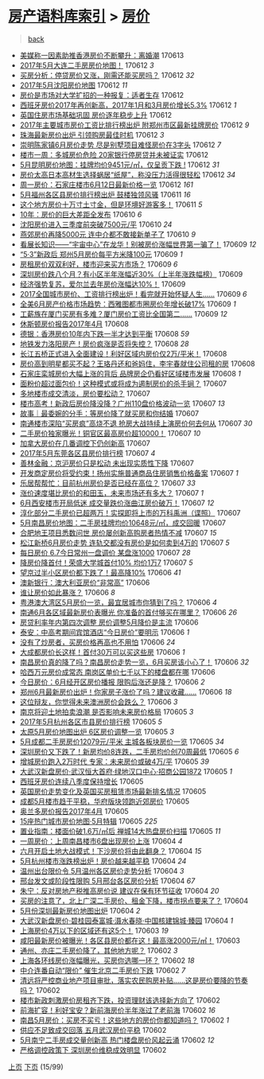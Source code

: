 [房产语料库索引](../../README.md)  > [房价](房价.md)
====
> [back](../README.md)

- [美媒称一因素助推香港房价不断攀升：离婚潮](http://jkwz.applinzi.com/ittc/6978438604714935301.html#%E7%BE%8E%E5%AA%92%E7%A7%B0%E4%B8%80%E5%9B%A0%E7%B4%A0%E5%8A%A9%E6%8E%A8%E9%A6%99%E6%B8%AF%E6%88%BF%E4%BB%B7%E4%B8%8D%E6%96%AD%E6%94%80%E5%8D%87%EF%BC%9A%E7%A6%BB%E5%A9%9A%E6%BD%AE) 170613  
- [2017年5月大连二手房房价地图！](http://jkwz.applinzi.com/ittc/6978311195613201413.html#2017%E5%B9%B45%E6%9C%88%E5%A4%A7%E8%BF%9E%E4%BA%8C%E6%89%8B%E6%88%BF%E6%88%BF%E4%BB%B7%E5%9C%B0%E5%9B%BE%EF%BC%81) 170612 *3* 
- [买房分析：停贷房价又涨，刚需还能买房吗？](http://jkwz.applinzi.com/ittc/6978338379841143812.html#%E4%B9%B0%E6%88%BF%E5%88%86%E6%9E%90%EF%BC%9A%E5%81%9C%E8%B4%B7%E6%88%BF%E4%BB%B7%E5%8F%88%E6%B6%A8%EF%BC%8C%E5%88%9A%E9%9C%80%E8%BF%98%E8%83%BD%E4%B9%B0%E6%88%BF%E5%90%97%EF%BC%9F) 170612 *32* 
- [2017年5月沈阳房价地图](http://jkwz.applinzi.com/ittc/6978333470039213061.html#2017%E5%B9%B45%E6%9C%88%E6%B2%88%E9%98%B3%E6%88%BF%E4%BB%B7%E5%9C%B0%E5%9B%BE) 170612 *11* 
- [房价是市场对大学扩招的一种报复：适者生存](http://jkwz.applinzi.com/ittc/6978331152308765701.html#%E6%88%BF%E4%BB%B7%E6%98%AF%E5%B8%82%E5%9C%BA%E5%AF%B9%E5%A4%A7%E5%AD%A6%E6%89%A9%E6%8B%9B%E7%9A%84%E4%B8%80%E7%A7%8D%E6%8A%A5%E5%A4%8D%EF%BC%9A%E9%80%82%E8%80%85%E7%94%9F%E5%AD%98) 170612  
- [西班牙房价2017年再创新高，2017年1月和3月房价增长5.3%](http://jkwz.applinzi.com/ittc/6978330534504563717.html#%E8%A5%BF%E7%8F%AD%E7%89%99%E6%88%BF%E4%BB%B72017%E5%B9%B4%E5%86%8D%E5%88%9B%E6%96%B0%E9%AB%98%EF%BC%8C2017%E5%B9%B41%E6%9C%88%E5%92%8C3%E6%9C%88%E6%88%BF%E4%BB%B7%E5%A2%9E%E9%95%BF5.3%25) 170612 *1* 
- [英国住房市场基础巩固 房价逐年稳步上升](http://jkwz.applinzi.com/ittc/6978323568868738053.html#%E8%8B%B1%E5%9B%BD%E4%BD%8F%E6%88%BF%E5%B8%82%E5%9C%BA%E5%9F%BA%E7%A1%80%E5%B7%A9%E5%9B%BA+%E6%88%BF%E4%BB%B7%E9%80%90%E5%B9%B4%E7%A8%B3%E6%AD%A5%E4%B8%8A%E5%8D%87) 170612  
- [2017年主要城市房价工资比排行榜出炉 附郑州市区最新挂牌房价](http://jkwz.applinzi.com/ittc/6978287075307553797.html#2017%E5%B9%B4%E4%B8%BB%E8%A6%81%E5%9F%8E%E5%B8%82%E6%88%BF%E4%BB%B7%E5%B7%A5%E8%B5%84%E6%AF%94%E6%8E%92%E8%A1%8C%E6%A6%9C%E5%87%BA%E7%82%89+%E9%99%84%E9%83%91%E5%B7%9E%E5%B8%82%E5%8C%BA%E6%9C%80%E6%96%B0%E6%8C%82%E7%89%8C%E6%88%BF%E4%BB%B7) 170612 *9* 
- [珠海最新房价出炉 引领购房最佳时机](http://jkwz.applinzi.com/ittc/6978286574570570756.html#%E7%8F%A0%E6%B5%B7%E6%9C%80%E6%96%B0%E6%88%BF%E4%BB%B7%E5%87%BA%E7%82%89+%E5%BC%95%E9%A2%86%E8%B4%AD%E6%88%BF%E6%9C%80%E4%BD%B3%E6%97%B6%E6%9C%BA) 170612 *3* 
- [崇明陈家镇6月房价走势 尽是别墅项目难怪房价在3字头](http://jkwz.applinzi.com/ittc/6978217851969078277.html#%E5%B4%87%E6%98%8E%E9%99%88%E5%AE%B6%E9%95%876%E6%9C%88%E6%88%BF%E4%BB%B7%E8%B5%B0%E5%8A%BF+%E5%B0%BD%E6%98%AF%E5%88%AB%E5%A2%85%E9%A1%B9%E7%9B%AE%E9%9A%BE%E6%80%AA%E6%88%BF%E4%BB%B7%E5%9C%A83%E5%AD%97%E5%A4%B4) 170612 *7* 
- [楼市一周：多城房价危险 20家银行停房贷并未被证实](http://jkwz.applinzi.com/ittc/6978214523998569476.html#%E6%A5%BC%E5%B8%82%E4%B8%80%E5%91%A8%EF%BC%9A%E5%A4%9A%E5%9F%8E%E6%88%BF%E4%BB%B7%E5%8D%B1%E9%99%A9+20%E5%AE%B6%E9%93%B6%E8%A1%8C%E5%81%9C%E6%88%BF%E8%B4%B7%E5%B9%B6%E6%9C%AA%E8%A2%AB%E8%AF%81%E5%AE%9E) 170612  
- [5月昆明房价地图：挂牌均价9451元/㎡，仅呈贡下跌 !](http://jkwz.applinzi.com/ittc/6976725885989159941.html#5%E6%9C%88%E6%98%86%E6%98%8E%E6%88%BF%E4%BB%B7%E5%9C%B0%E5%9B%BE%EF%BC%9A%E6%8C%82%E7%89%8C%E5%9D%87%E4%BB%B79451%E5%85%83%2F%E3%8E%A1%EF%BC%8C%E4%BB%85%E5%91%88%E8%B4%A1%E4%B8%8B%E8%B7%8C+%21) 170612 *31* 
- [房价太高日本高材生选择蜗居“纸屋”，称没压力活得很轻松](http://jkwz.applinzi.com/ittc/6978167603699647492.html#%E6%88%BF%E4%BB%B7%E5%A4%AA%E9%AB%98%E6%97%A5%E6%9C%AC%E9%AB%98%E6%9D%90%E7%94%9F%E9%80%89%E6%8B%A9%E8%9C%97%E5%B1%85%E2%80%9C%E7%BA%B8%E5%B1%8B%E2%80%9D%EF%BC%8C%E7%A7%B0%E6%B2%A1%E5%8E%8B%E5%8A%9B%E6%B4%BB%E5%BE%97%E5%BE%88%E8%BD%BB%E6%9D%BE) 170612 *34* 
- [周一房价：石家庄楼市6月12日最新价格一览](http://jkwz.applinzi.com/ittc/6978109242404766725.html#%E5%91%A8%E4%B8%80%E6%88%BF%E4%BB%B7%EF%BC%9A%E7%9F%B3%E5%AE%B6%E5%BA%84%E6%A5%BC%E5%B8%826%E6%9C%8812%E6%97%A5%E6%9C%80%E6%96%B0%E4%BB%B7%E6%A0%BC%E4%B8%80%E8%A7%88) 170612 *161* 
- [5月福州各区县房价排行榜出炉 鼓楼独领风骚](http://jkwz.applinzi.com/ittc/6977961766242747396.html#5%E6%9C%88%E7%A6%8F%E5%B7%9E%E5%90%84%E5%8C%BA%E5%8E%BF%E6%88%BF%E4%BB%B7%E6%8E%92%E8%A1%8C%E6%A6%9C%E5%87%BA%E7%82%89+%E9%BC%93%E6%A5%BC%E7%8B%AC%E9%A2%86%E9%A3%8E%E9%AA%9A) 170611 *16* 
- [这个地方房价十万寸土寸金，但是环境好游客多！](http://jkwz.applinzi.com/ittc/6977889623224091653.html#%E8%BF%99%E4%B8%AA%E5%9C%B0%E6%96%B9%E6%88%BF%E4%BB%B7%E5%8D%81%E4%B8%87%E5%AF%B8%E5%9C%9F%E5%AF%B8%E9%87%91%EF%BC%8C%E4%BD%86%E6%98%AF%E7%8E%AF%E5%A2%83%E5%A5%BD%E6%B8%B8%E5%AE%A2%E5%A4%9A%EF%BC%81) 170611 *5* 
- [10年：房价的巨大差距全发布](http://jkwz.applinzi.com/ittc/6977600732596274180.html#10%E5%B9%B4%EF%BC%9A%E6%88%BF%E4%BB%B7%E7%9A%84%E5%B7%A8%E5%A4%A7%E5%B7%AE%E8%B7%9D%E5%85%A8%E5%8F%91%E5%B8%83) 170610 *6* 
- [沈阳房价进入三季度前突破7500元/平](http://jkwz.applinzi.com/ittc/6977556466335482885.html#%E6%B2%88%E9%98%B3%E6%88%BF%E4%BB%B7%E8%BF%9B%E5%85%A5%E4%B8%89%E5%AD%A3%E5%BA%A6%E5%89%8D%E7%AA%81%E7%A0%B47500%E5%85%83%2F%E5%B9%B3) 170610 *24* 
- [燕郊房价再降5000元 连中介都不敢接新单子了](http://jkwz.applinzi.com/ittc/6977452385566721029.html#%E7%87%95%E9%83%8A%E6%88%BF%E4%BB%B7%E5%86%8D%E9%99%8D5000%E5%85%83+%E8%BF%9E%E4%B8%AD%E4%BB%8B%E9%83%BD%E4%B8%8D%E6%95%A2%E6%8E%A5%E6%96%B0%E5%8D%95%E5%AD%90%E4%BA%86) 170610 *9* 
- [看展长知识——“宇宙中心”在龙华！别被房价涨幅世界第一骗了！](http://jkwz.applinzi.com/ittc/6977316223426495492.html#%E7%9C%8B%E5%B1%95%E9%95%BF%E7%9F%A5%E8%AF%86%E2%80%94%E2%80%94%E2%80%9C%E5%AE%87%E5%AE%99%E4%B8%AD%E5%BF%83%E2%80%9D%E5%9C%A8%E9%BE%99%E5%8D%8E%EF%BC%81%E5%88%AB%E8%A2%AB%E6%88%BF%E4%BB%B7%E6%B6%A8%E5%B9%85%E4%B8%96%E7%95%8C%E7%AC%AC%E4%B8%80%E9%AA%97%E4%BA%86%EF%BC%81) 170609 *12* 
- [“5·3”新政后 郑州5月房价每平方米降100元](http://jkwz.applinzi.com/ittc/6977235734091006981.html#%E2%80%9C5%C2%B73%E2%80%9D%E6%96%B0%E6%94%BF%E5%90%8E+%E9%83%91%E5%B7%9E5%E6%9C%88%E6%88%BF%E4%BB%B7%E6%AF%8F%E5%B9%B3%E6%96%B9%E7%B1%B3%E9%99%8D100%E5%85%83) 170609 *1* 
- [房租房价双双利好，楼市迎来买方市场？](http://jkwz.applinzi.com/ittc/6977211739438318596.html#%E6%88%BF%E7%A7%9F%E6%88%BF%E4%BB%B7%E5%8F%8C%E5%8F%8C%E5%88%A9%E5%A5%BD%EF%BC%8C%E6%A5%BC%E5%B8%82%E8%BF%8E%E6%9D%A5%E4%B9%B0%E6%96%B9%E5%B8%82%E5%9C%BA%EF%BC%9F) 170609 *6* 
- [深圳房价跌八个月？有小区半年涨幅近30%（上半年涨跌幅榜）](http://jkwz.applinzi.com/ittc/6977189877702460420.html#%E6%B7%B1%E5%9C%B3%E6%88%BF%E4%BB%B7%E8%B7%8C%E5%85%AB%E4%B8%AA%E6%9C%88%EF%BC%9F%E6%9C%89%E5%B0%8F%E5%8C%BA%E5%8D%8A%E5%B9%B4%E6%B6%A8%E5%B9%85%E8%BF%9130%25%EF%BC%88%E4%B8%8A%E5%8D%8A%E5%B9%B4%E6%B6%A8%E8%B7%8C%E5%B9%85%E6%A6%9C%EF%BC%89) 170609  
- [经济强势复苏，爱尔兰去年房价涨幅达10%！](http://jkwz.applinzi.com/ittc/6977188456030536708.html#%E7%BB%8F%E6%B5%8E%E5%BC%BA%E5%8A%BF%E5%A4%8D%E8%8B%8F%EF%BC%8C%E7%88%B1%E5%B0%94%E5%85%B0%E5%8E%BB%E5%B9%B4%E6%88%BF%E4%BB%B7%E6%B6%A8%E5%B9%85%E8%BE%BE10%25%EF%BC%81) 170609  
- [2017全国城市房价、工资排行榜出炉！看完就开始怀疑人生……](http://jkwz.applinzi.com/ittc/6977186833438868485.html#2017%E5%85%A8%E5%9B%BD%E5%9F%8E%E5%B8%82%E6%88%BF%E4%BB%B7%E3%80%81%E5%B7%A5%E8%B5%84%E6%8E%92%E8%A1%8C%E6%A6%9C%E5%87%BA%E7%82%89%EF%BC%81%E7%9C%8B%E5%AE%8C%E5%B0%B1%E5%BC%80%E5%A7%8B%E6%80%80%E7%96%91%E4%BA%BA%E7%94%9F%E2%80%A6%E2%80%A6) 170609 *6* 
- [全美6月房产价格市场趋势：西雅图都市圈房价年增长破17%](http://jkwz.applinzi.com/ittc/6977176753981096964.html#%E5%85%A8%E7%BE%8E6%E6%9C%88%E6%88%BF%E4%BA%A7%E4%BB%B7%E6%A0%BC%E5%B8%82%E5%9C%BA%E8%B6%8B%E5%8A%BF%EF%BC%9A%E8%A5%BF%E9%9B%85%E5%9B%BE%E9%83%BD%E5%B8%82%E5%9C%88%E6%88%BF%E4%BB%B7%E5%B9%B4%E5%A2%9E%E9%95%BF%E7%A0%B417%25) 170609 *1* 
- [工薪族在厦门买房有多难？厦门房价工资比全国第二……](http://jkwz.applinzi.com/ittc/6977112452142466053.html#%E5%B7%A5%E8%96%AA%E6%97%8F%E5%9C%A8%E5%8E%A6%E9%97%A8%E4%B9%B0%E6%88%BF%E6%9C%89%E5%A4%9A%E9%9A%BE%EF%BC%9F%E5%8E%A6%E9%97%A8%E6%88%BF%E4%BB%B7%E5%B7%A5%E8%B5%84%E6%AF%94%E5%85%A8%E5%9B%BD%E7%AC%AC%E4%BA%8C%E2%80%A6%E2%80%A6) 170609 *12* 
- [休斯顿房价报告2017年4月](http://jkwz.applinzi.com/ittc/6976385039146157061.html#%E4%BC%91%E6%96%AF%E9%A1%BF%E6%88%BF%E4%BB%B7%E6%8A%A5%E5%91%8A2017%E5%B9%B44%E6%9C%88) 170608  
- [德银：香港房价10年内下跌一半才达到平衡](http://jkwz.applinzi.com/ittc/6976834946160133125.html#%E5%BE%B7%E9%93%B6%EF%BC%9A%E9%A6%99%E6%B8%AF%E6%88%BF%E4%BB%B710%E5%B9%B4%E5%86%85%E4%B8%8B%E8%B7%8C%E4%B8%80%E5%8D%8A%E6%89%8D%E8%BE%BE%E5%88%B0%E5%B9%B3%E8%A1%A1) 170608 *59* 
- [地铁发力洛阳房产！房价疯涨是否将失控？](http://jkwz.applinzi.com/ittc/6976815064550999045.html#%E5%9C%B0%E9%93%81%E5%8F%91%E5%8A%9B%E6%B4%9B%E9%98%B3%E6%88%BF%E4%BA%A7%EF%BC%81%E6%88%BF%E4%BB%B7%E7%96%AF%E6%B6%A8%E6%98%AF%E5%90%A6%E5%B0%86%E5%A4%B1%E6%8E%A7%EF%BC%9F) 170608 *28* 
- [长江五桥正式进入全面建设！利好区域内房价仅2万/平米！](http://jkwz.applinzi.com/ittc/6976809858262107140.html#%E9%95%BF%E6%B1%9F%E4%BA%94%E6%A1%A5%E6%AD%A3%E5%BC%8F%E8%BF%9B%E5%85%A5%E5%85%A8%E9%9D%A2%E5%BB%BA%E8%AE%BE%EF%BC%81%E5%88%A9%E5%A5%BD%E5%8C%BA%E5%9F%9F%E5%86%85%E6%88%BF%E4%BB%B7%E4%BB%852%E4%B8%87%2F%E5%B9%B3%E7%B1%B3%EF%BC%81) 170608  
- [房价高到明星都买不起？王珞丹还和爸妈住，李宇春就住公司租的房](http://jkwz.applinzi.com/ittc/6976768339266257925.html#%E6%88%BF%E4%BB%B7%E9%AB%98%E5%88%B0%E6%98%8E%E6%98%9F%E9%83%BD%E4%B9%B0%E4%B8%8D%E8%B5%B7%EF%BC%9F%E7%8E%8B%E7%8F%9E%E4%B8%B9%E8%BF%98%E5%92%8C%E7%88%B8%E5%A6%88%E4%BD%8F%EF%BC%8C%E6%9D%8E%E5%AE%87%E6%98%A5%E5%B0%B1%E4%BD%8F%E5%85%AC%E5%8F%B8%E7%A7%9F%E7%9A%84%E6%88%BF) 170608  
- [石家庄栾城房价大幅上涨的背后 品牌房企仍看好区域楼市发展](http://jkwz.applinzi.com/ittc/6976675855760622597.html#%E7%9F%B3%E5%AE%B6%E5%BA%84%E6%A0%BE%E5%9F%8E%E6%88%BF%E4%BB%B7%E5%A4%A7%E5%B9%85%E4%B8%8A%E6%B6%A8%E7%9A%84%E8%83%8C%E5%90%8E+%E5%93%81%E7%89%8C%E6%88%BF%E4%BC%81%E4%BB%8D%E7%9C%8B%E5%A5%BD%E5%8C%BA%E5%9F%9F%E6%A5%BC%E5%B8%82%E5%8F%91%E5%B1%95) 170608 *1* 
- [面粉价超过面包价！这种模式或将成为遏制房价的杀手锏？](http://jkwz.applinzi.com/ittc/6976393283642065925.html#%E9%9D%A2%E7%B2%89%E4%BB%B7%E8%B6%85%E8%BF%87%E9%9D%A2%E5%8C%85%E4%BB%B7%EF%BC%81%E8%BF%99%E7%A7%8D%E6%A8%A1%E5%BC%8F%E6%88%96%E5%B0%86%E6%88%90%E4%B8%BA%E9%81%8F%E5%88%B6%E6%88%BF%E4%BB%B7%E7%9A%84%E6%9D%80%E6%89%8B%E9%94%8F%EF%BC%9F) 170607  
- [多地楼市成交清淡，房价要松动？](http://jkwz.applinzi.com/ittc/6976499821547357188.html#%E5%A4%9A%E5%9C%B0%E6%A5%BC%E5%B8%82%E6%88%90%E4%BA%A4%E6%B8%85%E6%B7%A1%EF%BC%8C%E6%88%BF%E4%BB%B7%E8%A6%81%E6%9D%BE%E5%8A%A8%EF%BC%9F) 170607  
- [楼市高考！新政后房价降没降？广州110盘价格波动一览](http://jkwz.applinzi.com/ittc/6976495747510830084.html#%E6%A5%BC%E5%B8%82%E9%AB%98%E8%80%83%EF%BC%81%E6%96%B0%E6%94%BF%E5%90%8E%E6%88%BF%E4%BB%B7%E9%99%8D%E6%B2%A1%E9%99%8D%EF%BC%9F%E5%B9%BF%E5%B7%9E110%E7%9B%98%E4%BB%B7%E6%A0%BC%E6%B3%A2%E5%8A%A8%E4%B8%80%E8%A7%88) 170607 *13* 
- [故事｜最委婉的分手：等房价降了就买房和你结婚](http://jkwz.applinzi.com/ittc/6976478164594197508.html#%E6%95%85%E4%BA%8B%EF%BD%9C%E6%9C%80%E5%A7%94%E5%A9%89%E7%9A%84%E5%88%86%E6%89%8B%EF%BC%9A%E7%AD%89%E6%88%BF%E4%BB%B7%E9%99%8D%E4%BA%86%E5%B0%B1%E4%B9%B0%E6%88%BF%E5%92%8C%E4%BD%A0%E7%BB%93%E5%A9%9A) 170607  
- [南通楼市深陷“买房疯”高烧不退 抢房大战持续上演房价何去何从](http://jkwz.applinzi.com/ittc/6976470583356163076.html#%E5%8D%97%E9%80%9A%E6%A5%BC%E5%B8%82%E6%B7%B1%E9%99%B7%E2%80%9C%E4%B9%B0%E6%88%BF%E7%96%AF%E2%80%9D%E9%AB%98%E7%83%A7%E4%B8%8D%E9%80%80+%E6%8A%A2%E6%88%BF%E5%A4%A7%E6%88%98%E6%8C%81%E7%BB%AD%E4%B8%8A%E6%BC%94%E6%88%BF%E4%BB%B7%E4%BD%95%E5%8E%BB%E4%BD%95%E4%BB%8E) 170607 *30* 
- [二手房价独家曝光！铜官区最高房价超10000！](http://jkwz.applinzi.com/ittc/6976466119509410820.html#%E4%BA%8C%E6%89%8B%E6%88%BF%E4%BB%B7%E7%8B%AC%E5%AE%B6%E6%9B%9D%E5%85%89%EF%BC%81%E9%93%9C%E5%AE%98%E5%8C%BA%E6%9C%80%E9%AB%98%E6%88%BF%E4%BB%B7%E8%B6%8510000%EF%BC%81) 170607 *10* 
- [加拿大房价在几番调控下仍创新高](http://jkwz.applinzi.com/ittc/6976458211828696069.html#%E5%8A%A0%E6%8B%BF%E5%A4%A7%E6%88%BF%E4%BB%B7%E5%9C%A8%E5%87%A0%E7%95%AA%E8%B0%83%E6%8E%A7%E4%B8%8B%E4%BB%8D%E5%88%9B%E6%96%B0%E9%AB%98) 170607  
- [2017年5月东莞各区县房价排行榜](http://jkwz.applinzi.com/ittc/6976449689569215492.html#2017%E5%B9%B45%E6%9C%88%E4%B8%9C%E8%8E%9E%E5%90%84%E5%8C%BA%E5%8E%BF%E6%88%BF%E4%BB%B7%E6%8E%92%E8%A1%8C%E6%A6%9C) 170607 *4* 
- [善林金融：京沪房价只是松动 未出现实质性下降](http://jkwz.applinzi.com/ittc/6976445420006818821.html#%E5%96%84%E6%9E%97%E9%87%91%E8%9E%8D%EF%BC%9A%E4%BA%AC%E6%B2%AA%E6%88%BF%E4%BB%B7%E5%8F%AA%E6%98%AF%E6%9D%BE%E5%8A%A8+%E6%9C%AA%E5%87%BA%E7%8E%B0%E5%AE%9E%E8%B4%A8%E6%80%A7%E4%B8%8B%E9%99%8D) 170607  
- [开发商定房价将受约束！扬州实施普通商品住房销售价格备案](http://jkwz.applinzi.com/ittc/6976445153328759813.html#%E5%BC%80%E5%8F%91%E5%95%86%E5%AE%9A%E6%88%BF%E4%BB%B7%E5%B0%86%E5%8F%97%E7%BA%A6%E6%9D%9F%EF%BC%81%E6%89%AC%E5%B7%9E%E5%AE%9E%E6%96%BD%E6%99%AE%E9%80%9A%E5%95%86%E5%93%81%E4%BD%8F%E6%88%BF%E9%94%80%E5%94%AE%E4%BB%B7%E6%A0%BC%E5%A4%87%E6%A1%88) 170607 *1* 
- [乐居帮帮忙：目前杭州房价是否已经在高位？](http://jkwz.applinzi.com/ittc/6976422665047770117.html#%E4%B9%90%E5%B1%85%E5%B8%AE%E5%B8%AE%E5%BF%99%EF%BC%9A%E7%9B%AE%E5%89%8D%E6%9D%AD%E5%B7%9E%E6%88%BF%E4%BB%B7%E6%98%AF%E5%90%A6%E5%B7%B2%E7%BB%8F%E5%9C%A8%E9%AB%98%E4%BD%8D%EF%BC%9F) 170607 *33* 
- [涨价速度堪比房价的和田玉，未来市场还有多大？](http://jkwz.applinzi.com/ittc/6976026423612441604.html#%E6%B6%A8%E4%BB%B7%E9%80%9F%E5%BA%A6%E5%A0%AA%E6%AF%94%E6%88%BF%E4%BB%B7%E7%9A%84%E5%92%8C%E7%94%B0%E7%8E%89%EF%BC%8C%E6%9C%AA%E6%9D%A5%E5%B8%82%E5%9C%BA%E8%BF%98%E6%9C%89%E5%A4%9A%E5%A4%A7%EF%BC%9F) 170607 *1* 
- [6月西安楼市开局低迷 成交量跌价涨曲江房价破万！](http://jkwz.applinzi.com/ittc/6976369376834896901.html#6%E6%9C%88%E8%A5%BF%E5%AE%89%E6%A5%BC%E5%B8%82%E5%BC%80%E5%B1%80%E4%BD%8E%E8%BF%B7+%E6%88%90%E4%BA%A4%E9%87%8F%E8%B7%8C%E4%BB%B7%E6%B6%A8%E6%9B%B2%E6%B1%9F%E6%88%BF%E4%BB%B7%E7%A0%B4%E4%B8%87%EF%BC%81) 170607 *12* 
- [淳化部分二手房价已超两万！实探即将上市的万科禹洲（谍照）](http://jkwz.applinzi.com/ittc/6976356144011281413.html#%E6%B7%B3%E5%8C%96%E9%83%A8%E5%88%86%E4%BA%8C%E6%89%8B%E6%88%BF%E4%BB%B7%E5%B7%B2%E8%B6%85%E4%B8%A4%E4%B8%87%EF%BC%81%E5%AE%9E%E6%8E%A2%E5%8D%B3%E5%B0%86%E4%B8%8A%E5%B8%82%E7%9A%84%E4%B8%87%E7%A7%91%E7%A6%B9%E6%B4%B2%EF%BC%88%E8%B0%8D%E7%85%A7%EF%BC%89) 170607  
- [5月南昌房价地图：二手房挂牌均价10648元/㎡，成交回暖](http://jkwz.applinzi.com/ittc/6976353580716917765.html#5%E6%9C%88%E5%8D%97%E6%98%8C%E6%88%BF%E4%BB%B7%E5%9C%B0%E5%9B%BE%EF%BC%9A%E4%BA%8C%E6%89%8B%E6%88%BF%E6%8C%82%E7%89%8C%E5%9D%87%E4%BB%B710648%E5%85%83%2F%E3%8E%A1%EF%BC%8C%E6%88%90%E4%BA%A4%E5%9B%9E%E6%9A%96) 170607  
- [合肥地王项目悉数问世 房价屡创新高购房者热情不减](http://jkwz.applinzi.com/ittc/6976338147838264324.html#%E5%90%88%E8%82%A5%E5%9C%B0%E7%8E%8B%E9%A1%B9%E7%9B%AE%E6%82%89%E6%95%B0%E9%97%AE%E4%B8%96+%E6%88%BF%E4%BB%B7%E5%B1%A1%E5%88%9B%E6%96%B0%E9%AB%98%E8%B4%AD%E6%88%BF%E8%80%85%E7%83%AD%E6%83%85%E4%B8%8D%E5%87%8F) 170607 *15* 
- [松江新桥6月房价走势 连轨交都没有房价是如何卖到4万的](http://jkwz.applinzi.com/ittc/6976331293733159941.html#%E6%9D%BE%E6%B1%9F%E6%96%B0%E6%A1%A56%E6%9C%88%E6%88%BF%E4%BB%B7%E8%B5%B0%E5%8A%BF+%E8%BF%9E%E8%BD%A8%E4%BA%A4%E9%83%BD%E6%B2%A1%E6%9C%89%E6%88%BF%E4%BB%B7%E6%98%AF%E5%A6%82%E4%BD%95%E5%8D%96%E5%88%B04%E4%B8%87%E7%9A%84) 170607 *5* 
- [每日房价 6.7今日常州一盘调价 某盘涨1000](http://jkwz.applinzi.com/ittc/6976215032114185221.html#%E6%AF%8F%E6%97%A5%E6%88%BF%E4%BB%B7+6.7%E4%BB%8A%E6%97%A5%E5%B8%B8%E5%B7%9E%E4%B8%80%E7%9B%98%E8%B0%83%E4%BB%B7+%E6%9F%90%E7%9B%98%E6%B6%A81000) 170607 *28* 
- [降房价降首付！荣盛大学城首付10% 均价1万7](http://jkwz.applinzi.com/ittc/6976208233885598725.html#%E9%99%8D%E6%88%BF%E4%BB%B7%E9%99%8D%E9%A6%96%E4%BB%98%EF%BC%81%E8%8D%A3%E7%9B%9B%E5%A4%A7%E5%AD%A6%E5%9F%8E%E9%A6%96%E4%BB%9810%25+%E5%9D%87%E4%BB%B71%E4%B8%877) 170607 *5* 
- [望京过半小区房价都下跌了！最高降10%](http://jkwz.applinzi.com/ittc/6976118050339161093.html#%E6%9C%9B%E4%BA%AC%E8%BF%87%E5%8D%8A%E5%B0%8F%E5%8C%BA%E6%88%BF%E4%BB%B7%E9%83%BD%E4%B8%8B%E8%B7%8C%E4%BA%86%EF%BC%81%E6%9C%80%E9%AB%98%E9%99%8D10%25) 170606 *41* 
- [澳新银行：澳大利亚房价“非常高”](http://jkwz.applinzi.com/ittc/6976107798763930629.html#%E6%BE%B3%E6%96%B0%E9%93%B6%E8%A1%8C%EF%BC%9A%E6%BE%B3%E5%A4%A7%E5%88%A9%E4%BA%9A%E6%88%BF%E4%BB%B7%E2%80%9C%E9%9D%9E%E5%B8%B8%E9%AB%98%E2%80%9D) 170606  
- [谁让房价如此暴涨？](http://jkwz.applinzi.com/ittc/6976107165780542469.html#%E8%B0%81%E8%AE%A9%E6%88%BF%E4%BB%B7%E5%A6%82%E6%AD%A4%E6%9A%B4%E6%B6%A8%EF%BC%9F) 170606 *8* 
- [粤港澳大湾区5月房价一览，最宜居城市你猜到了吗？](http://jkwz.applinzi.com/ittc/6976101027114664965.html#%E7%B2%A4%E6%B8%AF%E6%BE%B3%E5%A4%A7%E6%B9%BE%E5%8C%BA5%E6%9C%88%E6%88%BF%E4%BB%B7%E4%B8%80%E8%A7%88%EF%BC%8C%E6%9C%80%E5%AE%9C%E5%B1%85%E5%9F%8E%E5%B8%82%E4%BD%A0%E7%8C%9C%E5%88%B0%E4%BA%86%E5%90%97%EF%BC%9F) 170606 *4* 
- [南通6月各区域最新房价表曝光 你准备的首付够买在哪里？](http://jkwz.applinzi.com/ittc/6976090219232101381.html#%E5%8D%97%E9%80%9A6%E6%9C%88%E5%90%84%E5%8C%BA%E5%9F%9F%E6%9C%80%E6%96%B0%E6%88%BF%E4%BB%B7%E8%A1%A8%E6%9B%9D%E5%85%89+%E4%BD%A0%E5%87%86%E5%A4%87%E7%9A%84%E9%A6%96%E4%BB%98%E5%A4%9F%E4%B9%B0%E5%9C%A8%E5%93%AA%E9%87%8C%EF%BC%9F) 170606 *26* 
- [房贷利率年内第四次调整 房价调整5月降价是主流](http://jkwz.applinzi.com/ittc/6976058518128821252.html#%E6%88%BF%E8%B4%B7%E5%88%A9%E7%8E%87%E5%B9%B4%E5%86%85%E7%AC%AC%E5%9B%9B%E6%AC%A1%E8%B0%83%E6%95%B4+%E6%88%BF%E4%BB%B7%E8%B0%83%E6%95%B45%E6%9C%88%E9%99%8D%E4%BB%B7%E6%98%AF%E4%B8%BB%E6%B5%81) 170606  
- [泰安：中高考期间宾馆酒店“今日房价”要明示](http://jkwz.applinzi.com/ittc/6976052953554093061.html#%E6%B3%B0%E5%AE%89%EF%BC%9A%E4%B8%AD%E9%AB%98%E8%80%83%E6%9C%9F%E9%97%B4%E5%AE%BE%E9%A6%86%E9%85%92%E5%BA%97%E2%80%9C%E4%BB%8A%E6%97%A5%E6%88%BF%E4%BB%B7%E2%80%9D%E8%A6%81%E6%98%8E%E7%A4%BA) 170606 *1* 
- [没有了炒房者，买房价格再高也不用怕](http://jkwz.applinzi.com/ittc/6976049740046140420.html#%E6%B2%A1%E6%9C%89%E4%BA%86%E7%82%92%E6%88%BF%E8%80%85%EF%BC%8C%E4%B9%B0%E6%88%BF%E4%BB%B7%E6%A0%BC%E5%86%8D%E9%AB%98%E4%B9%9F%E4%B8%8D%E7%94%A8%E6%80%95) 170606 *24* 
- [大成都房价长这样！首付30万可以买这些房](http://jkwz.applinzi.com/ittc/6976022213235835909.html#%E5%A4%A7%E6%88%90%E9%83%BD%E6%88%BF%E4%BB%B7%E9%95%BF%E8%BF%99%E6%A0%B7%EF%BC%81%E9%A6%96%E4%BB%9830%E4%B8%87%E5%8F%AF%E4%BB%A5%E4%B9%B0%E8%BF%99%E4%BA%9B%E6%88%BF) 170606 *1* 
- [南昌房价真的降了吗？南昌房价走势一览，6月买房该小心了！](http://jkwz.applinzi.com/ittc/6975998463740216325.html#%E5%8D%97%E6%98%8C%E6%88%BF%E4%BB%B7%E7%9C%9F%E7%9A%84%E9%99%8D%E4%BA%86%E5%90%97%EF%BC%9F%E5%8D%97%E6%98%8C%E6%88%BF%E4%BB%B7%E8%B5%B0%E5%8A%BF%E4%B8%80%E8%A7%88%EF%BC%8C6%E6%9C%88%E4%B9%B0%E6%88%BF%E8%AF%A5%E5%B0%8F%E5%BF%83%E4%BA%86%EF%BC%81) 170606 *32* 
- [哈西万元房价成常态 南岗区单价七千以下的楼盘都在哪](http://jkwz.applinzi.com/ittc/6975992942907884548.html#%E5%93%88%E8%A5%BF%E4%B8%87%E5%85%83%E6%88%BF%E4%BB%B7%E6%88%90%E5%B8%B8%E6%80%81+%E5%8D%97%E5%B2%97%E5%8C%BA%E5%8D%95%E4%BB%B7%E4%B8%83%E5%8D%83%E4%BB%A5%E4%B8%8B%E7%9A%84%E6%A5%BC%E7%9B%98%E9%83%BD%E5%9C%A8%E5%93%AA) 170606  
- [今日房价：6月经开区房价播报 限购后涨还是降？](http://jkwz.applinzi.com/ittc/6975983760498492421.html#%E4%BB%8A%E6%97%A5%E6%88%BF%E4%BB%B7%EF%BC%9A6%E6%9C%88%E7%BB%8F%E5%BC%80%E5%8C%BA%E6%88%BF%E4%BB%B7%E6%92%AD%E6%8A%A5+%E9%99%90%E8%B4%AD%E5%90%8E%E6%B6%A8%E8%BF%98%E6%98%AF%E9%99%8D%EF%BC%9F) 170606 *2* 
- [郑州6月最新房价出炉！你家房子涨价了吗？建议收藏……](http://jkwz.applinzi.com/ittc/6975970219515184133.html#%E9%83%91%E5%B7%9E6%E6%9C%88%E6%9C%80%E6%96%B0%E6%88%BF%E4%BB%B7%E5%87%BA%E7%82%89%EF%BC%81%E4%BD%A0%E5%AE%B6%E6%88%BF%E5%AD%90%E6%B6%A8%E4%BB%B7%E4%BA%86%E5%90%97%EF%BC%9F%E5%BB%BA%E8%AE%AE%E6%94%B6%E8%97%8F%E2%80%A6%E2%80%A6) 170606 *18* 
- [这位辩友，你觉得未来澳洲房价会跌么？](http://jkwz.applinzi.com/ittc/6975719430041371653.html#%E8%BF%99%E4%BD%8D%E8%BE%A9%E5%8F%8B%EF%BC%8C%E4%BD%A0%E8%A7%89%E5%BE%97%E6%9C%AA%E6%9D%A5%E6%BE%B3%E6%B4%B2%E6%88%BF%E4%BB%B7%E4%BC%9A%E8%B7%8C%E4%B9%88%EF%BC%9F) 170606 *3* 
- [南京将迎土地拍卖浪潮 是否影响未来房价格局](http://jkwz.applinzi.com/ittc/6975749411098330116.html#%E5%8D%97%E4%BA%AC%E5%B0%86%E8%BF%8E%E5%9C%9F%E5%9C%B0%E6%8B%8D%E5%8D%96%E6%B5%AA%E6%BD%AE+%E6%98%AF%E5%90%A6%E5%BD%B1%E5%93%8D%E6%9C%AA%E6%9D%A5%E6%88%BF%E4%BB%B7%E6%A0%BC%E5%B1%80) 170605 *3* 
- [2017年5月杭州各区市县房价排行榜](http://jkwz.applinzi.com/ittc/6975742723188327429.html#2017%E5%B9%B45%E6%9C%88%E6%9D%AD%E5%B7%9E%E5%90%84%E5%8C%BA%E5%B8%82%E5%8E%BF%E6%88%BF%E4%BB%B7%E6%8E%92%E8%A1%8C%E6%A6%9C) 170605 *5* 
- [太原5月房价地图出炉 6区房价调整一览](http://jkwz.applinzi.com/ittc/6975720658104222725.html#%E5%A4%AA%E5%8E%9F5%E6%9C%88%E6%88%BF%E4%BB%B7%E5%9C%B0%E5%9B%BE%E5%87%BA%E7%82%89+6%E5%8C%BA%E6%88%BF%E4%BB%B7%E8%B0%83%E6%95%B4%E4%B8%80%E8%A7%88) 170605 *3* 
- [5月成都二手房房价12079元/平米 主城各板块房价一览](http://jkwz.applinzi.com/ittc/6975719829435581445.html#5%E6%9C%88%E6%88%90%E9%83%BD%E4%BA%8C%E6%89%8B%E6%88%BF%E6%88%BF%E4%BB%B712079%E5%85%83%2F%E5%B9%B3%E7%B1%B3+%E4%B8%BB%E5%9F%8E%E5%90%84%E6%9D%BF%E5%9D%97%E6%88%BF%E4%BB%B7%E4%B8%80%E8%A7%88) 170605 *34* 
- [深圳房价又下跌了！新房均价8连跌，二手房均价创70周最低](http://jkwz.applinzi.com/ittc/6975710773308294148.html#%E6%B7%B1%E5%9C%B3%E6%88%BF%E4%BB%B7%E5%8F%88%E4%B8%8B%E8%B7%8C%E4%BA%86%EF%BC%81%E6%96%B0%E6%88%BF%E5%9D%87%E4%BB%B78%E8%BF%9E%E8%B7%8C%EF%BC%8C%E4%BA%8C%E6%89%8B%E6%88%BF%E5%9D%87%E4%BB%B7%E5%88%9B70%E5%91%A8%E6%9C%80%E4%BD%8E) 170605 *6* 
- [增城房价跑入2万时代 专家：未来房价或破4万/平](http://jkwz.applinzi.com/ittc/6975648523931354116.html#%E5%A2%9E%E5%9F%8E%E6%88%BF%E4%BB%B7%E8%B7%91%E5%85%A52%E4%B8%87%E6%97%B6%E4%BB%A3+%E4%B8%93%E5%AE%B6%EF%BC%9A%E6%9C%AA%E6%9D%A5%E6%88%BF%E4%BB%B7%E6%88%96%E7%A0%B44%E4%B8%87%2F%E5%B9%B3) 170605 *39* 
- [大武汉新盘房价·武汉恒大首府·绿地汉口中心·招商公园1872](http://jkwz.applinzi.com/ittc/6975641917525066756.html#%E5%A4%A7%E6%AD%A6%E6%B1%89%E6%96%B0%E7%9B%98%E6%88%BF%E4%BB%B7%C2%B7%E6%AD%A6%E6%B1%89%E6%81%92%E5%A4%A7%E9%A6%96%E5%BA%9C%C2%B7%E7%BB%BF%E5%9C%B0%E6%B1%89%E5%8F%A3%E4%B8%AD%E5%BF%83%C2%B7%E6%8B%9B%E5%95%86%E5%85%AC%E5%9B%AD1872) 170605 *1* 
- [西班牙房价连续八季度保持增长](http://jkwz.applinzi.com/ittc/6975636680609367045.html#%E8%A5%BF%E7%8F%AD%E7%89%99%E6%88%BF%E4%BB%B7%E8%BF%9E%E7%BB%AD%E5%85%AB%E5%AD%A3%E5%BA%A6%E4%BF%9D%E6%8C%81%E5%A2%9E%E9%95%BF) 170605  
- [英国房价走势变化及英国买房租赁市场最新排名情况](http://jkwz.applinzi.com/ittc/6975635035959854084.html#%E8%8B%B1%E5%9B%BD%E6%88%BF%E4%BB%B7%E8%B5%B0%E5%8A%BF%E5%8F%98%E5%8C%96%E5%8F%8A%E8%8B%B1%E5%9B%BD%E4%B9%B0%E6%88%BF%E7%A7%9F%E8%B5%81%E5%B8%82%E5%9C%BA%E6%9C%80%E6%96%B0%E6%8E%92%E5%90%8D%E6%83%85%E5%86%B5) 170605  
- [成都5月楼市趋于平稳，华府版块领跑近郊房价](http://jkwz.applinzi.com/ittc/6975621587809076229.html#%E6%88%90%E9%83%BD5%E6%9C%88%E6%A5%BC%E5%B8%82%E8%B6%8B%E4%BA%8E%E5%B9%B3%E7%A8%B3%EF%BC%8C%E5%8D%8E%E5%BA%9C%E7%89%88%E5%9D%97%E9%A2%86%E8%B7%91%E8%BF%91%E9%83%8A%E6%88%BF%E4%BB%B7) 170605  
- [奥兰多房价报告2017年4月](http://jkwz.applinzi.com/ittc/6975620795219837957.html#%E5%A5%A5%E5%85%B0%E5%A4%9A%E6%88%BF%E4%BB%B7%E6%8A%A5%E5%91%8A2017%E5%B9%B44%E6%9C%88) 170605  
- [15座热门城市房价地图·5月特辑](http://jkwz.applinzi.com/ittc/6975617505161643013.html#15%E5%BA%A7%E7%83%AD%E9%97%A8%E5%9F%8E%E5%B8%82%E6%88%BF%E4%BB%B7%E5%9C%B0%E5%9B%BE%C2%B75%E6%9C%88%E7%89%B9%E8%BE%91) 170605 *225* 
- [置业指南：楼面价破1.6万/㎡后 禅城14大热盘房价扫描](http://jkwz.applinzi.com/ittc/6975575167022400517.html#%E7%BD%AE%E4%B8%9A%E6%8C%87%E5%8D%97%EF%BC%9A%E6%A5%BC%E9%9D%A2%E4%BB%B7%E7%A0%B41.6%E4%B8%87%2F%E3%8E%A1%E5%90%8E+%E7%A6%85%E5%9F%8E14%E5%A4%A7%E7%83%AD%E7%9B%98%E6%88%BF%E4%BB%B7%E6%89%AB%E6%8F%8F) 170605 *11* 
- [一周房价：上周南昌楼市6盘出现房价上涨](http://jkwz.applinzi.com/ittc/6975448152541758468.html#%E4%B8%80%E5%91%A8%E6%88%BF%E4%BB%B7%EF%BC%9A%E4%B8%8A%E5%91%A8%E5%8D%97%E6%98%8C%E6%A5%BC%E5%B8%826%E7%9B%98%E5%87%BA%E7%8E%B0%E6%88%BF%E4%BB%B7%E4%B8%8A%E6%B6%A8) 170604 *4* 
- [六月开启土地大战模式！下沙房价将由此翻身？](http://jkwz.applinzi.com/ittc/6975424852612613125.html#%E5%85%AD%E6%9C%88%E5%BC%80%E5%90%AF%E5%9C%9F%E5%9C%B0%E5%A4%A7%E6%88%98%E6%A8%A1%E5%BC%8F%EF%BC%81%E4%B8%8B%E6%B2%99%E6%88%BF%E4%BB%B7%E5%B0%86%E7%94%B1%E6%AD%A4%E7%BF%BB%E8%BA%AB%EF%BC%9F) 170604 *15* 
- [5月杭州楼市涨跌榜出炉！房价越来越平稳](http://jkwz.applinzi.com/ittc/6975423740618736645.html#5%E6%9C%88%E6%9D%AD%E5%B7%9E%E6%A5%BC%E5%B8%82%E6%B6%A8%E8%B7%8C%E6%A6%9C%E5%87%BA%E7%82%89%EF%BC%81%E6%88%BF%E4%BB%B7%E8%B6%8A%E6%9D%A5%E8%B6%8A%E5%B9%B3%E7%A8%B3) 170604 *24* 
- [温州出台限价令 5月温州各区房价走势分析](http://jkwz.applinzi.com/ittc/6975366521072124933.html#%E6%B8%A9%E5%B7%9E%E5%87%BA%E5%8F%B0%E9%99%90%E4%BB%B7%E4%BB%A4+5%E6%9C%88%E6%B8%A9%E5%B7%9E%E5%90%84%E5%8C%BA%E6%88%BF%E4%BB%B7%E8%B5%B0%E5%8A%BF%E5%88%86%E6%9E%90) 170604 *3* 
- [邢台发文或阶段性限购 5月邢台各区房价分析](http://jkwz.applinzi.com/ittc/6975366513518183429.html#%E9%82%A2%E5%8F%B0%E5%8F%91%E6%96%87%E6%88%96%E9%98%B6%E6%AE%B5%E6%80%A7%E9%99%90%E8%B4%AD+5%E6%9C%88%E9%82%A2%E5%8F%B0%E5%90%84%E5%8C%BA%E6%88%BF%E4%BB%B7%E5%88%86%E6%9E%90) 170604 *67* 
- [朱宁：反对房地产税推高房价说 建议在保有环节征收](http://jkwz.applinzi.com/ittc/6975342778698433541.html#%E6%9C%B1%E5%AE%81%EF%BC%9A%E5%8F%8D%E5%AF%B9%E6%88%BF%E5%9C%B0%E4%BA%A7%E7%A8%8E%E6%8E%A8%E9%AB%98%E6%88%BF%E4%BB%B7%E8%AF%B4+%E5%BB%BA%E8%AE%AE%E5%9C%A8%E4%BF%9D%E6%9C%89%E7%8E%AF%E8%8A%82%E5%BE%81%E6%94%B6) 170604 *20* 
- [买房的注意了，北上广深二手房价、租金下降，楼市拐点要来了？](http://jkwz.applinzi.com/ittc/6975302499152954373.html#%E4%B9%B0%E6%88%BF%E7%9A%84%E6%B3%A8%E6%84%8F%E4%BA%86%EF%BC%8C%E5%8C%97%E4%B8%8A%E5%B9%BF%E6%B7%B1%E4%BA%8C%E6%89%8B%E6%88%BF%E4%BB%B7%E3%80%81%E7%A7%9F%E9%87%91%E4%B8%8B%E9%99%8D%EF%BC%8C%E6%A5%BC%E5%B8%82%E6%8B%90%E7%82%B9%E8%A6%81%E6%9D%A5%E4%BA%86%EF%BC%9F) 170604  
- [5月份深圳最新房价地图出炉](http://jkwz.applinzi.com/ittc/6975285715486114821.html#5%E6%9C%88%E4%BB%BD%E6%B7%B1%E5%9C%B3%E6%9C%80%E6%96%B0%E6%88%BF%E4%BB%B7%E5%9C%B0%E5%9B%BE%E5%87%BA%E7%82%89) 170604 *2* 
- [大武汉新盘房价·碧桂园泰富城·滠水春晓·中国核建锦城·臻园](http://jkwz.applinzi.com/ittc/6975276925252535301.html#%E5%A4%A7%E6%AD%A6%E6%B1%89%E6%96%B0%E7%9B%98%E6%88%BF%E4%BB%B7%C2%B7%E7%A2%A7%E6%A1%82%E5%9B%AD%E6%B3%B0%E5%AF%8C%E5%9F%8E%C2%B7%E6%BB%A0%E6%B0%B4%E6%98%A5%E6%99%93%C2%B7%E4%B8%AD%E5%9B%BD%E6%A0%B8%E5%BB%BA%E9%94%A6%E5%9F%8E%C2%B7%E8%87%BB%E5%9B%AD) 170604 *1* 
- [上海房价4万以下的区域还有这5个！](http://jkwz.applinzi.com/ittc/6975037547154506756.html#%E4%B8%8A%E6%B5%B7%E6%88%BF%E4%BB%B74%E4%B8%87%E4%BB%A5%E4%B8%8B%E7%9A%84%E5%8C%BA%E5%9F%9F%E8%BF%98%E6%9C%89%E8%BF%995%E4%B8%AA%EF%BC%81) 170603 *19* 
- [咸阳最新房价被曝光！各区县房价都在这！最高涨2000元/㎡！](http://jkwz.applinzi.com/ittc/6974728950151382021.html#%E5%92%B8%E9%98%B3%E6%9C%80%E6%96%B0%E6%88%BF%E4%BB%B7%E8%A2%AB%E6%9B%9D%E5%85%89%EF%BC%81%E5%90%84%E5%8C%BA%E5%8E%BF%E6%88%BF%E4%BB%B7%E9%83%BD%E5%9C%A8%E8%BF%99%EF%BC%81%E6%9C%80%E9%AB%98%E6%B6%A82000%E5%85%83%2F%E3%8E%A1%EF%BC%81) 170603  
- [通州、亦庄二手房价降了，其他地方呢？](http://jkwz.applinzi.com/ittc/6974705411977380868.html#%E9%80%9A%E5%B7%9E%E3%80%81%E4%BA%A6%E5%BA%84%E4%BA%8C%E6%89%8B%E6%88%BF%E4%BB%B7%E9%99%8D%E4%BA%86%EF%BC%8C%E5%85%B6%E4%BB%96%E5%9C%B0%E6%96%B9%E5%91%A2%EF%BC%9F) 170602 *3* 
- [上海各环线房价涨幅曝光，买房你选哪一环？](http://jkwz.applinzi.com/ittc/6974666765492552709.html#%E4%B8%8A%E6%B5%B7%E5%90%84%E7%8E%AF%E7%BA%BF%E6%88%BF%E4%BB%B7%E6%B6%A8%E5%B9%85%E6%9B%9D%E5%85%89%EF%BC%8C%E4%B9%B0%E6%88%BF%E4%BD%A0%E9%80%89%E5%93%AA%E4%B8%80%E7%8E%AF%EF%BC%9F) 170602 *18* 
- [中介连番自动“限价” 催生北京二手房价下跌](http://jkwz.applinzi.com/ittc/6974659497489335301.html#%E4%B8%AD%E4%BB%8B%E8%BF%9E%E7%95%AA%E8%87%AA%E5%8A%A8%E2%80%9C%E9%99%90%E4%BB%B7%E2%80%9D+%E5%82%AC%E7%94%9F%E5%8C%97%E4%BA%AC%E4%BA%8C%E6%89%8B%E6%88%BF%E4%BB%B7%E4%B8%8B%E8%B7%8C) 170602 *7* 
- [清远将严控商业地产项目审批，落实农民购房补贴……这是房价要降的节奏吗？](http://jkwz.applinzi.com/ittc/6974651563359339524.html#%E6%B8%85%E8%BF%9C%E5%B0%86%E4%B8%A5%E6%8E%A7%E5%95%86%E4%B8%9A%E5%9C%B0%E4%BA%A7%E9%A1%B9%E7%9B%AE%E5%AE%A1%E6%89%B9%EF%BC%8C%E8%90%BD%E5%AE%9E%E5%86%9C%E6%B0%91%E8%B4%AD%E6%88%BF%E8%A1%A5%E8%B4%B4%E2%80%A6%E2%80%A6%E8%BF%99%E6%98%AF%E6%88%BF%E4%BB%B7%E8%A6%81%E9%99%8D%E7%9A%84%E8%8A%82%E5%A5%8F%E5%90%97%EF%BC%9F) 170602  
- [楼市新政刺激房价房租齐下跌，投资理财该选择新方向了](http://jkwz.applinzi.com/ittc/6974622581729526788.html#%E6%A5%BC%E5%B8%82%E6%96%B0%E6%94%BF%E5%88%BA%E6%BF%80%E6%88%BF%E4%BB%B7%E6%88%BF%E7%A7%9F%E9%BD%90%E4%B8%8B%E8%B7%8C%EF%BC%8C%E6%8A%95%E8%B5%84%E7%90%86%E8%B4%A2%E8%AF%A5%E9%80%89%E6%8B%A9%E6%96%B0%E6%96%B9%E5%90%91%E4%BA%86) 170602  
- [前海扩容！利好宝安？新前海房价半年涨过了老前海](http://jkwz.applinzi.com/ittc/6974612193541620740.html#%E5%89%8D%E6%B5%B7%E6%89%A9%E5%AE%B9%EF%BC%81%E5%88%A9%E5%A5%BD%E5%AE%9D%E5%AE%89%EF%BC%9F%E6%96%B0%E5%89%8D%E6%B5%B7%E6%88%BF%E4%BB%B7%E5%8D%8A%E5%B9%B4%E6%B6%A8%E8%BF%87%E4%BA%86%E8%80%81%E5%89%8D%E6%B5%B7) 170602 *16* 
- [南昌5月房价：买房不买亏！这些地方的房价你都知道吗？](http://jkwz.applinzi.com/ittc/6974560086637675525.html#%E5%8D%97%E6%98%8C5%E6%9C%88%E6%88%BF%E4%BB%B7%EF%BC%9A%E4%B9%B0%E6%88%BF%E4%B8%8D%E4%B9%B0%E4%BA%8F%EF%BC%81%E8%BF%99%E4%BA%9B%E5%9C%B0%E6%96%B9%E7%9A%84%E6%88%BF%E4%BB%B7%E4%BD%A0%E9%83%BD%E7%9F%A5%E9%81%93%E5%90%97%EF%BC%9F) 170602 *1* 
- [供应不足致成交回落 五月武汉房价平稳](http://jkwz.applinzi.com/ittc/6974510146544731140.html#%E4%BE%9B%E5%BA%94%E4%B8%8D%E8%B6%B3%E8%87%B4%E6%88%90%E4%BA%A4%E5%9B%9E%E8%90%BD+%E4%BA%94%E6%9C%88%E6%AD%A6%E6%B1%89%E6%88%BF%E4%BB%B7%E5%B9%B3%E7%A8%B3) 170602  
- [5月南宁二手房成交量创新高 热门楼盘房价风起云涌](http://jkwz.applinzi.com/ittc/6974510029020333061.html#5%E6%9C%88%E5%8D%97%E5%AE%81%E4%BA%8C%E6%89%8B%E6%88%BF%E6%88%90%E4%BA%A4%E9%87%8F%E5%88%9B%E6%96%B0%E9%AB%98+%E7%83%AD%E9%97%A8%E6%A5%BC%E7%9B%98%E6%88%BF%E4%BB%B7%E9%A3%8E%E8%B5%B7%E4%BA%91%E6%B6%8C) 170602 *12* 
- [严格调控政策下 深圳房价维稳成效明显](http://jkwz.applinzi.com/ittc/6974482946982413316.html#%E4%B8%A5%E6%A0%BC%E8%B0%83%E6%8E%A7%E6%94%BF%E7%AD%96%E4%B8%8B+%E6%B7%B1%E5%9C%B3%E6%88%BF%E4%BB%B7%E7%BB%B4%E7%A8%B3%E6%88%90%E6%95%88%E6%98%8E%E6%98%BE) 170602  


 [上页](房价16.md) [下页](房价14.md)          (15/99)